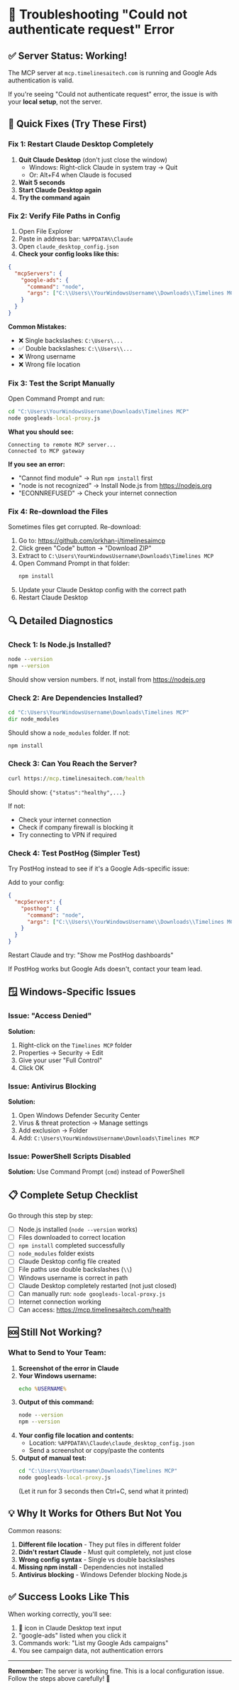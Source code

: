 # 🔧 Troubleshooting "Could not authenticate request" Error

## ✅ Server Status: Working!
The MCP server at `mcp.timelinesaitech.com` is running and Google Ads authentication is valid.

If you're seeing "Could not authenticate request" error, the issue is with your **local setup**, not the server.

## 🎯 Quick Fixes (Try These First)

### Fix 1: Restart Claude Desktop Completely
1. **Quit Claude Desktop** (don't just close the window)
   - Windows: Right-click Claude in system tray → Quit
   - Or: Alt+F4 when Claude is focused
2. **Wait 5 seconds**
3. **Start Claude Desktop again**
4. **Try the command again**

### Fix 2: Verify File Paths in Config

1. Open File Explorer
2. Paste in address bar: `%APPDATA%\Claude`
3. Open `claude_desktop_config.json`
4. **Check your config looks like this:**

```json
{
  "mcpServers": {
    "google-ads": {
      "command": "node",
      "args": ["C:\\Users\\YourWindowsUsername\\Downloads\\Timelines MCP\\googleads-local-proxy.js"]
    }
  }
}
```

**Common Mistakes:**
- ❌ Single backslashes: `C:\Users\...`
- ✅ Double backslashes: `C:\\Users\\...`
- ❌ Wrong username
- ❌ Wrong file location

### Fix 3: Test the Script Manually

Open Command Prompt and run:

```cmd
cd "C:\Users\YourWindowsUsername\Downloads\Timelines MCP"
node googleads-local-proxy.js
```

**What you should see:**
```
Connecting to remote MCP server...
Connected to MCP gateway
```

**If you see an error:**
- "Cannot find module" → Run `npm install` first
- "node is not recognized" → Install Node.js from https://nodejs.org
- "ECONNREFUSED" → Check your internet connection

### Fix 4: Re-download the Files

Sometimes files get corrupted. Re-download:

1. Go to: https://github.com/orkhan-j/timelinesaimcp
2. Click green "Code" button → "Download ZIP"
3. Extract to `C:\Users\YourWindowsUsername\Downloads\Timelines MCP`
4. Open Command Prompt in that folder:
   ```cmd
   npm install
   ```
5. Update your Claude Desktop config with the correct path
6. Restart Claude Desktop

## 🔍 Detailed Diagnostics

### Check 1: Is Node.js Installed?

```cmd
node --version
npm --version
```

Should show version numbers. If not, install from https://nodejs.org

### Check 2: Are Dependencies Installed?

```cmd
cd "C:\Users\YourWindowsUsername\Downloads\Timelines MCP"
dir node_modules
```

Should show a `node_modules` folder. If not:
```cmd
npm install
```

### Check 3: Can You Reach the Server?

```cmd
curl https://mcp.timelinesaitech.com/health
```

Should show: `{"status":"healthy",...}`

If not:
- Check your internet connection
- Check if company firewall is blocking it
- Try connecting to VPN if required

### Check 4: Test PostHog (Simpler Test)

Try PostHog instead to see if it's a Google Ads-specific issue:

Add to your config:
```json
{
  "mcpServers": {
    "posthog": {
      "command": "node",
      "args": ["C:\\Users\\YourWindowsUsername\\Downloads\\Timelines MCP\\posthog-local-proxy.js"]
    }
  }
}
```

Restart Claude and try: "Show me PostHog dashboards"

If PostHog works but Google Ads doesn't, contact your team lead.

## 🪟 Windows-Specific Issues

### Issue: "Access Denied"
**Solution:**
1. Right-click on the `Timelines MCP` folder
2. Properties → Security → Edit
3. Give your user "Full Control"
4. Click OK

### Issue: Antivirus Blocking
**Solution:**
1. Open Windows Defender Security Center
2. Virus & threat protection → Manage settings
3. Add exclusion → Folder
4. Add: `C:\Users\YourWindowsUsername\Downloads\Timelines MCP`

### Issue: PowerShell Scripts Disabled
**Solution:** Use Command Prompt (`cmd`) instead of PowerShell

## 📋 Complete Setup Checklist

Go through this step by step:

- [ ] Node.js installed (`node --version` works)
- [ ] Files downloaded to correct location
- [ ] `npm install` completed successfully
- [ ] `node_modules` folder exists
- [ ] Claude Desktop config file created
- [ ] File paths use double backslashes (`\\`)
- [ ] Windows username is correct in path
- [ ] Claude Desktop completely restarted (not just closed)
- [ ] Can manually run: `node googleads-local-proxy.js`
- [ ] Internet connection working
- [ ] Can access: https://mcp.timelinesaitech.com/health

## 🆘 Still Not Working?

### What to Send to Your Team:

1. **Screenshot of the error in Claude**
2. **Your Windows username:**
   ```cmd
   echo %USERNAME%
   ```
3. **Output of this command:**
   ```cmd
   node --version
   npm --version
   ```
4. **Your config file location and contents:**
   - Location: `%APPDATA%\Claude\claude_desktop_config.json`
   - Send a screenshot or copy/paste the contents
5. **Output of manual test:**
   ```cmd
   cd "C:\Users\YourUsername\Downloads\Timelines MCP"
   node googleads-local-proxy.js
   ```
   (Let it run for 3 seconds then Ctrl+C, send what it printed)

## 💡 Why It Works for Others But Not You

Common reasons:
1. **Different file location** - They put files in different folder
2. **Didn't restart Claude** - Must quit completely, not just close
3. **Wrong config syntax** - Single vs double backslashes
4. **Missing npm install** - Dependencies not installed
5. **Antivirus blocking** - Windows Defender blocking Node.js

## ✅ Success Looks Like This

When working correctly, you'll see:
1. 🔌 icon in Claude Desktop text input
2. "google-ads" listed when you click it
3. Commands work: "List my Google Ads campaigns"
4. You see campaign data, not authentication errors

---

**Remember:** The server is working fine. This is a local configuration issue. Follow the steps above carefully! 🎯
